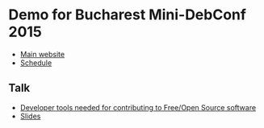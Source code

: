 # Demo for Bucharest Mini-DebConf 2015

- [Main website](http://bucharest2015.mini.debconf.org/)
- [Schedule](http://bucharest2015.mini.debconf.org/schedule.shtml)

## Talk

- [Developer tools needed for contributing to Free/Open Source software](https://wiki.debian.org/DebianWomen/Projects/MiniDebconf-Women/2015/Talks#Developer_tools_needed_for_contributing_to_Free.2FOpen_Source_software)
- [Slides](http://www.slideshare.net/marianitadn)
